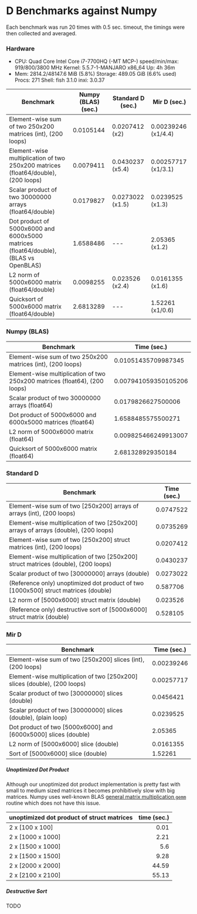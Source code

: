 # D Benchmarks against Numpy
Each benchmark was run 20 times with 0.5 sec. timeout, the timings were then collected and averaged.

### Hardware

 * CPU: Quad Core Intel Core i7-7700HQ (-MT MCP-) speed/min/max: 919/800/3800 MHz Kernel: 5.5.7-1-MANJARO x86_64 Up: 4h 36m 
 * Mem: 2814.2/48147.6 MiB (5.8%) Storage: 489.05 GiB (6.6% used) Procs: 271 Shell: fish 3.1.0 inxi: 3.0.37 

| Benchmark                                                                            | Numpy (BLAS) (sec.) | Standard D (sec.) | Mir D (sec.)        |
| ------------------------------------------------------------------------------------ | ------------------- | ----------------- | ------------------- |
| Element-wise sum of two 250x200 matrices (int), (200 loops)                          | 0.0105144           | 0.0207412 (x2)    | 0.00239246 (x1/4.4) |
| Element-wise multiplication of two 250x200 matrices (float64/double), (200 loops)    | 0.0079411           | 0.0430237 (x5.4)  | 0.00257717 (x1/3.1) |
| Scalar product of two 30000000 arrays (float64/double)                               | 0.0179827           | 0.0273022 (x1.5)  | 0.0239525 (x1.3)    |
| Dot product of 5000x6000 and 6000x5000 matrices (float64/double), (BLAS vs OpenBLAS) | 1.6588486           | ---               | 2.05365 (x1.2)      |
| L2 norm of 5000x6000 matrix (float64/double)                                         | 0.0098255           | 0.023526 (x2.4)   | 0.0161355 (x1.6)    |
| Quicksort of 5000x6000 matrix (float64/double)                                       | 2.6813289           | ---               | 1.52261 (x1/0.6)    |

### Numpy (BLAS)

| Benchmark                                                                  | Time (sec.)          |
| -------------------------------------------------------------------------- | -------------------- |
| Element-wise sum of two 250x200 matrices (int), (200 loops)                | 0.01051435709987345  |
| Element-wise multiplication of two 250x200 matrices (float64), (200 loops) | 0.007941059350105206 |
| Scalar product of two 30000000 arrays (float64)                            | 0.0179826627500006   |
| Dot product of 5000x6000 and 6000x5000 matrices (float64)                  | 1.6588485575500271   |
| L2 norm of 5000x6000 matrix (float64)                                      | 0.009825466249913007 |
| Quicksort of 5000x6000 matrix (float64)                                    | 2.681328929350184    |


### Standard D

| Benchmark                                                                           | Time (sec.) |
| ----------------------------------------------------------------------------------- | ----------- |
| Element-wise sum of two [250x200] arrays of arrays (int), (200 loops)               | 0.0747522   |
| Element-wise multiplication of two [250x200] arrays of arrays (double), (200 loops) | 0.0735269   |
| Element-wise sum of two [250x200] struct matrices (int), (200 loops)                | 0.0207412   |
| Element-wise multiplication of two [250x200] struct matrices (double), (200 loops)  | 0.0430237   |
| Scalar product of two [30000000] arrays (double)                                    | 0.0273022   |
| (Reference only) unoptimized dot product of two [1000x500] struct matrices (double) | 0.587706    |
| L2 norm of [5000x6000] struct matrix (double)                                       | 0.023526    |
| (Reference only) destructive sort of [5000x6000] struct matrix (double)             | 0.528105    |


### Mir D

| Benchmark                                                                 | Time (sec.) |
| ------------------------------------------------------------------------- | ----------- |
| Element-wise sum of two [250x200] slices (int), (200 loops)               | 0.00239246  |
| Element-wise multiplication of two [250x200] slices (double), (200 loops) | 0.00257717  |
| Scalar product of two [30000000] slices (double)                          | 0.0456421   |
| Scalar product of two [30000000] slices (double), (plain loop)            | 0.0239525   |
| Dot product of two [5000x6000] and [6000x5000] slices (double)            | 2.05365     |
| L2 norm of [5000x6000] slice (double)                                     | 0.0161355   |
| Sort of [5000x6000] slice (double)                                        | 1.52261     |


##### Unoptimized Dot Product
Although our unoptimized dot product implementation is pretty fast with small to medium sized matrices it becomes prohibitively slow with big matrices.
Numpy uses well-known BLAS [general matrix multiplication `gemm`](https://software.intel.com/en-us/mkl-developer-reference-fortran-gemm) routine which does not have this issue.

| unoptimized dot product of struct matrices | time (sec.) |
| ------------------------------------------ | ----------: |
| 2 x [100 x 100]                            |        0.01 |
| 2 x [1000 x 1000]                          |        2.21 |
| 2 x [1500 x 1000]                          |         5.6 |
| 2 x [1500 x 1500]                          |        9.28 |
| 2 x [2000 x 2000]                          |       44.59 |
| 2 x [2100 x 2100]                          |       55.13 |

##### Destructive Sort
TODO
